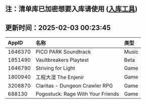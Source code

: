 ## 注：清单库已加密想要入库请使用 ([入库工具](https://github.com/BlankTMing/ManifestAutoUpdate/releases))

## 更新时间：2025-02-03 00:23:45
| AppID | 名称 | 类型  |
| :-------------------- | :----------------------------- | :----------- |
| 1646370 | PICO PARK Soundtrack| Music |
| 1851490 | Vaultbreakers Playtest| Beta |
| 1646790 | Striving for Light| Game |
| 1800940 | 工程大湿 The Enjenir| Game |
| 3206870 | Claritas - Dungeon Crawler RPG| Game |
| 688130 | Pogostuck: Rage With Your Friends| Game |
